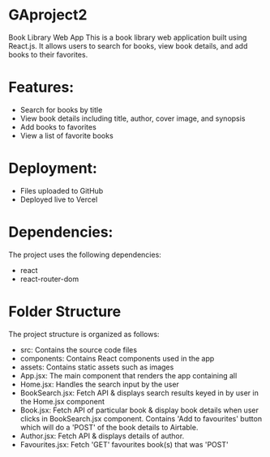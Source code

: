 # GAproject2
Book Library Web App
This is a book library web application built using React.js. It allows users to search for books, view book details, and add books to their favorites.

# Features:
- Search for books by title
- View book details including title, author, cover image, and synopsis
- Add books to favorites
- View a list of favorite books

# Deployment: 
- Files uploaded to GitHub
- Deployed live to Vercel
        
# Dependencies:
The project uses the following dependencies:
- react
- react-router-dom

# Folder Structure
The project structure is organized as follows:

- src: Contains the source code files
- components: Contains React components used in the app
- assets: Contains static assets such as images
- App.jsx: The main component that renders the app containing all <Route>
- Home.jsx: Handles the search input by the user
- BookSearch.jsx: Fetch API & displays search results keyed in by user in the Home.jsx component
- Book.jsx: Fetch API of particular book & display book details when user clicks in BookSearch.jsx component. 
Contains 'Add to favourites' button which will do a 'POST' of the book details to Airtable.
- Author.jsx: Fetch API & displays details of author.
- Favourites.jsx: Fetch 'GET' favourites book(s) that was 'POST'



